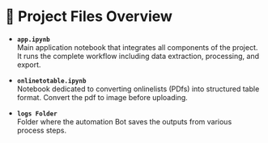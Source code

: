 # 📁 Project Files Overview

- **`app.ipynb`**  
  Main application notebook that integrates all components of the project. It runs the complete workflow including data extraction, processing, and export.

- **`onlinetotable.ipynb`**  
  Notebook dedicated to converting onlinelists (PDfs) into structured table format. Convert the pdf to image before uploading.
  
- **`logs Folder`**  
  Folder where the automation Bot saves the outputs from various process steps. 
